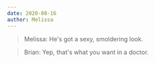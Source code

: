 ```yaml
---
date: 2020-08-16
author: Melissa
---
```


> Melissa: He's got a sexy, smoldering look.

> Brian: Yep, that's what you want in a doctor.